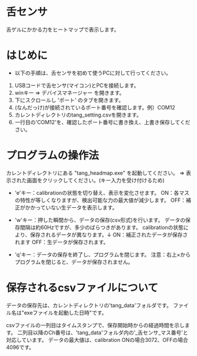 # 舌センサ
 
舌ゲルにかかる力をヒートマップで表示します。


# はじめに

* 以下の手順は、舌センサを初めて使うPCに対して行ってください。
1. USBコードで舌センサ(マイコン)とPCを接続します。
2. winキー ⇒ デバイスマネージャー を開きます。
3. 下にスクロールし 'ポート' のタブを開きます。
4. (なんだっけ)が接続されているポート番号を確認します。例）COM12
5. カレントディレクトリのtang_setting.csvを開きます。
6. 一行目の'COM12'を、確認したポート番号に書き換え、上書き保存してください。


# プログラムの操作法
 
カレントディレクトリにある "tang_headmap.exe" を起動してください。
⇒ 表示された画面をクリックしてください。(キー入力を受け付けるため)

* 'e'キー：calibrationの状態を切り替え、表示を変化させます。
ON：各マスの特性が等しくなりますが、検出可能な力の最大値が減少します。
OFF：補正がかかっていない生データを表示します。

* 'w'キー：押した瞬間から、データの保存(csv形式)を行います。
データの保存間隔は約60Hzですが、多少のばらつきがあります。
calibrationの状態により、保存されるデータが異なります。↓
ON：補正されたデータが保存されます
OFF：生データが保存されます。

* 'q'キー：データの保存を終了し、プログラムを閉じます。
注意：右上×からプログラムを閉じると、データが保存されません。


# 保存されるcsvファイルについて

データの保存先は、カレントディレクトリの'tang_data'フォルダです。
ファイル名は"exeファイルを起動した日時"です。

csvファイルの一列目はタイムスタンプで、保存開始時からの経過時間を示します。
二列目以降のCh番号は、'tang_data'フォルダ内の'_舌センサ_マス番号'と対応しています。
データの最大値は、calibration ONの場合3072、OFFの場合4096です。